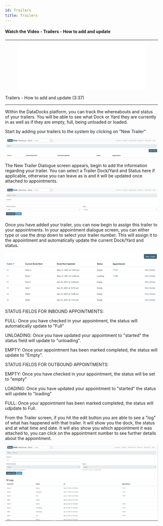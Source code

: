 ```yaml
---
id: Trailers
title: Trailers
---
```


#### Watch the Video - Trailers - How to add and update

***
<figure class="video-container">
  <iframe src="//www.youtube.com/embed/pBz39WkCJhs" frameborder="0" allowFullScreen width="100%"></iframe>
</figure>

Trailers - How to add and update (3:37)
***

Within the DataDocks platform, you can track the whereabouts and status of your trailers. You will be able to see what Dock or Yard they are currently in as well as if they are empty, full, being unloaded or loaded.

Start by adding your trailers to the system by clicking on "New Trailer"

[![New Trailer](/img/docs/advanced/trailers/new-trailer-button.PNG)](/img/docs/advanced/trailers/new-trailer-button.PNG)

The New Trailer Dialogue screen appears, begin to add the information regarding your trailer. You can select a Trailer Dock/Yard and Status here if applicable, otherwise you can leave as is and it will be updated once attached to appointments.

[![New Trailer Screen](/img/docs/advanced/trailers/new-trailer-dialog.PNG)](/img/docs/advanced/trailers/new-trailer-dialog.PNG)

Once you have added your trailer, you can now begin to assign this trailer to your appointments. In your appointment dialogue screen, you can either type or use the drop down to select your trailer number. This will assign it to the appointment and automatically update the current Dock/Yard and status.

[![Trailer Screen](/img/docs/advanced/trailers/trailer-screen.png)](/img/docs/advanced/trailers/trailer-screen.png)

STATUS FIELDS FOR INBOUND APPOINTMENTS:

FULL: Once you have checked in your appointment, the status will automatically update to "Full"

UNLOADING: Once you have updated your appointment to "started" the status field will update to "unloading".

EMPTY: Once your appointment has been marked completed, the status will update to "Empty".

STATUS FIELDS FOR OUTBOUND APPOINTMENTS:

EMPTY: Once you have checked in your appointment, the status will be set to "empty"

LOADING: Once you have updated your appointment to "started" the status will update to "loading"

FULL: Once your appointment has been marked completed, the status will udpdate to Full.

From the Trailer screen, if you hit the edit button you are able to see a "log" of what has happened with that trailer. It will show you the dock, the status and at what time and date. It will also show you which appointment it was attached to, you can click on the appointment number to see further details about the appointment.

[![Trailer Log](/img/docs/advanced/trailers/trailer-log.PNG)](/img/docs/advanced/trailers/trailer-log.PNG)

